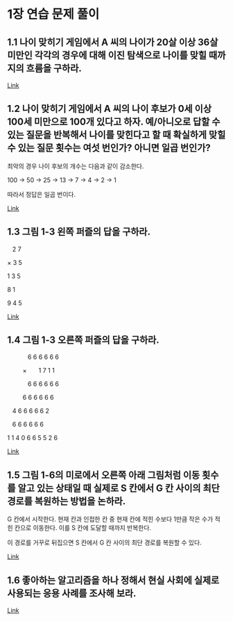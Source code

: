 # 1장 연습 문제 풀이

## 1.1 나이 맞히기 게임에서 A 씨의 나이가 20살 이상 36살 미만인 각각의 경우에 대해 이진 탐색으로 나이를 맞힐 때까지의 흐름을 구하라.

[Link](1.1.cpp)

## 1.2 나이 맞히기 게임에서 A 씨의 나이 후보가 0세 이상 100세 미만으로 100개 있다고 하자. 예/아니오로 답할 수 있는 질문을 반복해서 나이를 맞힌다고 할 때 확실하게 맞힐 수 있는 질문 횟수는 여섯 번인가? 아니면 일곱 번인가?

최악의 경우 나이 후보의 개수는 다음과 같이 감소한다.

100 -> 50 -> 25 -> 13 -> 7 -> 4 -> 2 -> 1

따라서 정답은 일곱 번이다.

[Link](1.2.cpp)

## 1.3 그림 1-3 왼쪽 퍼즐의 답을 구하라.

&nbsp;&nbsp;&nbsp;2 7

× 3 5

1 3 5

8 1

9 4 5

[Link](1.3.cpp)

## 1.4 그림 1-3 오른쪽 퍼즐의 답을 구하라.

&nbsp;&nbsp;&nbsp;&nbsp;&nbsp;&nbsp;&nbsp;&nbsp;&nbsp;&nbsp;&nbsp;&nbsp;6 6 6 6 6 6

&nbsp;&nbsp;&nbsp;&nbsp;&nbsp;&nbsp;&nbsp;&nbsp;&nbsp;×&nbsp;&nbsp;&nbsp;&nbsp;&nbsp;&nbsp;&nbsp;1 7 1 1

&nbsp;&nbsp;&nbsp;&nbsp;&nbsp;&nbsp;&nbsp;&nbsp;&nbsp;&nbsp;&nbsp;&nbsp;6 6 6 6 6 6

&nbsp;&nbsp;&nbsp;&nbsp;&nbsp;&nbsp;&nbsp;&nbsp;&nbsp;6 6 6 6 6 6

&nbsp;&nbsp;&nbsp;4 6 6 6 6 6 2

&nbsp;&nbsp;&nbsp;6 6 6 6 6 6

1 1 4 0 6 6 5 5 2 6

[Link](1.4.cpp)

## 1.5 그림 1-6의 미로에서 오른쪽 아래 그림처럼 이동 횟수를 알고 있는 상태일 때 실제로 S 칸에서 G 칸 사이의 최단 경로를 복원하는 방법을 논하라.

G 칸에서 시작한다. 현재 칸과 인접한 칸 중 현재 칸에 적힌 수보다 1만큼 작은 수가 적힌 칸으로 이동한다. 이를 S 칸에 도달할 때까지 반복한다.

이 경로를 거꾸로 뒤집으면 S 칸에서 G 칸 사이의 최단 경로를 복원할 수 있다.

[Link](1.5.cpp)

## 1.6 좋아하는 알고리즘을 하나 정해서 현실 사회에 실제로 사용되는 응용 사례를 조사해 보라.

[Link](https://youtu.be/WPdWvnAAurg)
